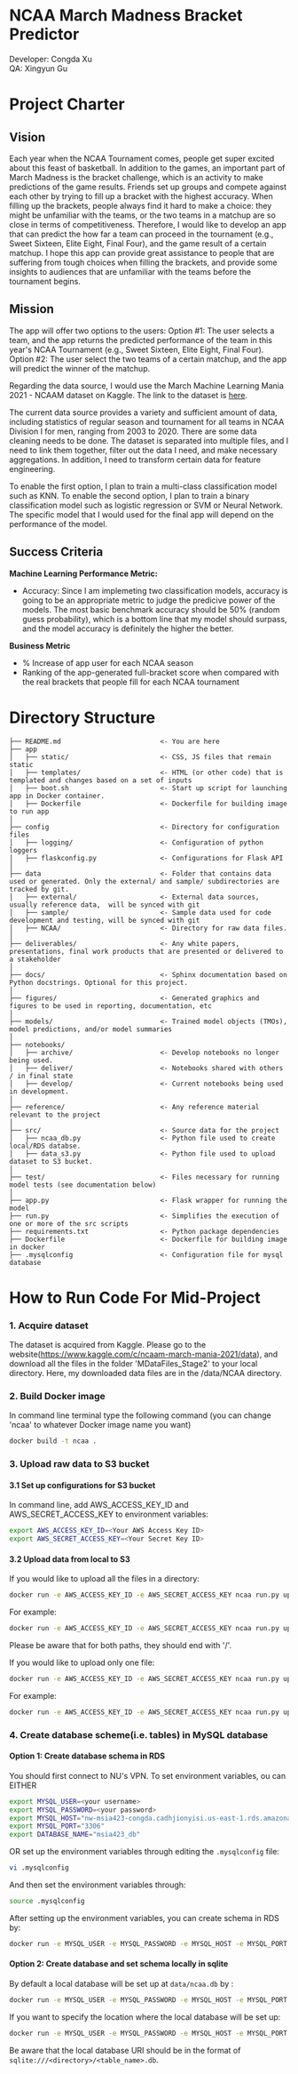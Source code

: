 # NCAA March Madness Bracket Predictor

Developer: Congda Xu \
QA: Xingyun Gu


# Project Charter



## Vision
Each year when the NCAA Tournament comes, people get super excited about this feast of basketball. In addition to the games, an important part of March Madness is the bracket challenge, which is an activity to make predictions of the game results. Friends set up groups and compete against each other by trying to fill up a bracket with the highest accuracy. When filling up the brackets, people always find it hard to make a choice: they might be unfamiliar with the teams, or the two teams in a matchup are so close in terms of competitiveness. Therefore, I would like to develop an app that can predict the how far a team can proceed in the tournament (e.g., Sweet Sixteen, Elite Eight, Final Four), and the game result of a certain matchup. I hope this app can provide great assistance to people that are suffering from tough choices when filling the brackets, and provide some insights to audiences that are unfamiliar with the teams before the tournament begins.


## Mission
The app will offer two options to the users:
Option #1: The user selects a team, and the app returns the predicted performance of the team in this year's NCAA Tournament (e.g., Sweet Sixteen, Elite Eight, Final Four).
Option #2: The user select the two teams of a certain matchup, and the app will predict the winner of the matchup.

Regarding the data source, I would use the March Machine Learning Mania 2021 - NCAAM dataset on Kaggle. The link to the dataset is [here](https://www.kaggle.com/c/ncaam-march-mania-2021/data). 

The current data source provides a variety and sufficient amount of data, including statistics of regular season and tournament for all teams in NCAA Division I for men, ranging from 2003 to 2020. There are some data cleaning needs to be done. The dataset is separated into multiple files, and I need to link them together, filter out the data I need, and make necessary aggregations. In addition, I need to transform certain data for feature engineering.

To enable the first option, I plan to train a multi-class classification model such as KNN. To enable the second option, I plan to train a binary classification model such as logistic regression or SVM or Neural Network. The specific model that I would used for the final app will depend on the performance of the model.


## Success Criteria
**Machine Learning Performance Metric:**

 - Accuracy: Since I am implemeting two classification models, accuracy is going to be an appropriate metric to judge the predicive power of the models. The most basic benchmark accuracy should be 50% (random guess probability), which is a bottom line that my model should surpass, and the model accuracy is definitely the higher the better.

**Business Metric**

 - % Increase of app user for each NCAA season
 - Ranking of the app-generated full-bracket score when compared with the real brackets that people fill for each NCAA tournament

# Directory Structure
```
├── README.md                         <- You are here
├── app
│   ├── static/                       <- CSS, JS files that remain static
│   ├── templates/                    <- HTML (or other code) that is templated and changes based on a set of inputs
│   ├── boot.sh                       <- Start up script for launching app in Docker container.
│   ├── Dockerfile                    <- Dockerfile for building image to run app  
│
├── config                            <- Directory for configuration files 
│   ├── logging/                      <- Configuration of python loggers
│   ├── flaskconfig.py                <- Configurations for Flask API 
│
├── data                              <- Folder that contains data used or generated. Only the external/ and sample/ subdirectories are tracked by git. 
│   ├── external/                     <- External data sources, usually reference data,  will be synced with git
│   ├── sample/                       <- Sample data used for code development and testing, will be synced with git
│   ├── NCAA/                         <- Directory for raw data files.
│
├── deliverables/                     <- Any white papers, presentations, final work products that are presented or delivered to a stakeholder 
│
├── docs/                             <- Sphinx documentation based on Python docstrings. Optional for this project. 
│
├── figures/                          <- Generated graphics and figures to be used in reporting, documentation, etc
│
├── models/                           <- Trained model objects (TMOs), model predictions, and/or model summaries
│
├── notebooks/
│   ├── archive/                      <- Develop notebooks no longer being used.
│   ├── deliver/                      <- Notebooks shared with others / in final state
│   ├── develop/                      <- Current notebooks being used in development.
│
├── reference/                        <- Any reference material relevant to the project
│
├── src/                              <- Source data for the project 
│   ├── ncaa_db.py                    <- Python file used to create local/RDS databse.
│   ├── data_s3.py                    <- Python file used to upload dataset to S3 bucket.
│
├── test/                             <- Files necessary for running model tests (see documentation below) 
│
├── app.py                            <- Flask wrapper for running the model 
├── run.py                            <- Simplifies the execution of one or more of the src scripts  
├── requirements.txt                  <- Python package dependencies 
├── Dockerfile                        <- Dockerfile for building image in docker
├── .mysqlconfig                      <- Configuration file for mysql database
```

# How to Run Code For Mid-Project

### 1. Acquire dataset
The dataset is acquired from Kaggle. Please go to the website(https://www.kaggle.com/c/ncaam-march-mania-2021/data), and 
download all the files in the folder 'MDataFiles_Stage2' to your local directory. Here, my downloaded data files are in the 
/data/NCAA directory.

### 2. Build Docker image
In command line terminal type the following command (you can change 'ncaa' to whatever Docker image name you want)
```bash
docker build -t ncaa .
```

### 3. Upload raw data to S3 bucket

#### 3.1 Set up configurations for S3 bucket
In command line, add AWS_ACCESS_KEY_ID and AWS_SECRET_ACCESS_KEY to environment variables:
```bash
export AWS_ACCESS_KEY_ID=<Your AWS Access Key ID>
export AWS_SECRET_ACCESS_KEY=<Your Secret Key ID>
```

#### 3.2 Upload data from local to S3
If you would like to upload all the files in a directory:
```bash
docker run -e AWS_ACCESS_KEY_ID -e AWS_SECRET_ACCESS_KEY ncaa run.py upload --multiple <s3 directory path> <local data directory path>
```
For example:
```bash
docker run -e AWS_ACCESS_KEY_ID -e AWS_SECRET_ACCESS_KEY ncaa run.py upload --multiple s3://2021-msia423-xu-congda/data/ data/NCAA/
```
Please be aware that for both paths, they should end with '/'.


If you would like to upload only one file:
```bash
docker run -e AWS_ACCESS_KEY_ID -e AWS_SECRET_ACCESS_KEY ncaa run.py upload <s3 file path> <local data file path>
```
For example:
```bash
docker run -e AWS_ACCESS_KEY_ID -e AWS_SECRET_ACCESS_KEY ncaa run.py upload s3://2021-msia423-xu-congda/data/Cities.csv data/NCAA/Cities.csv
```

### 4. Create database scheme(i.e. tables) in MySQL database
#### Option 1: Create database schema in RDS
You should first connect to NU's VPN. 
To set environment variables, ou can EITHER
```bash
export MYSQL_USER=<your username>
export MYSQL_PASSWORD=<your password>
export MYSQL_HOST="nw-msia423-congda.cadhjionyisi.us-east-1.rds.amazonaws.com"
export MYSQL_PORT="3306"
export DATABASE_NAME="msia423_db"
```
OR set up the environment variables through editing the `.mysqlconfig` file:
```bash
vi .mysqlconfig
```
And then set the environment variables through:
```bash
source .mysqlconfig
```
After setting up the environment variables, you can create schema in RDS by:
```bash
docker run -e MYSQL_USER -e MYSQL_PASSWORD -e MYSQL_HOST -e MYSQL_PORT -e DATABASE_NAME ncaa run.py create_db
```

#### Option 2: Create database and set schema locally in sqlite
By default a local database will be set up at `data/ncaa.db` by :
```bash
docker run -e MYSQL_USER -e MYSQL_PASSWORD -e MYSQL_HOST -e MYSQL_PORT -e DATABASE_NAME ncaa run.py create_db 
```
If you want to specify the location where the local database will be set up:
```bash
docker run -e MYSQL_USER -e MYSQL_PASSWORD -e MYSQL_HOST -e MYSQL_PORT -e DATABASE_NAME ncaa run.py create_db --engine_string=<your database URI>
```
Be aware that the local database URI should be in the format of `sqlite:///<directory>/<table_name>.db`.




